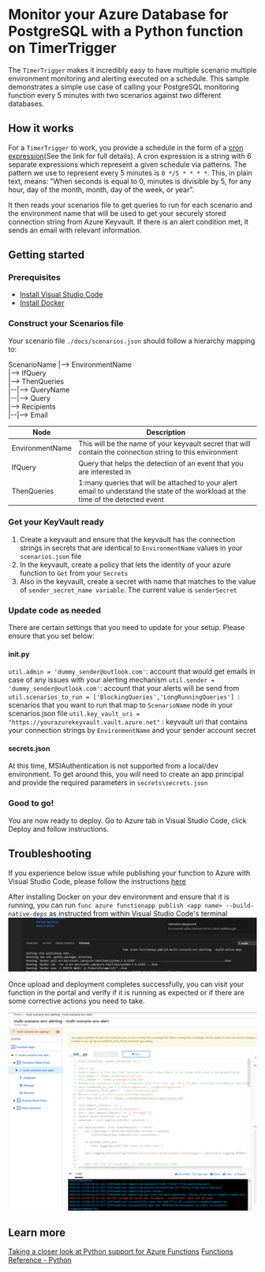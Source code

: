 # Monitor your Azure Database for PostgreSQL with a Python function on TimerTrigger

The `TimerTrigger` makes it incredibly easy to have multiple scenario multiple environment monitoring and alerting executed on a schedule. This sample demonstrates a simple use case of calling your PostgreSQL monitoring function every 5 minutes with two scenarios against two different databases.

## How it works

For a `TimerTrigger` to work, you provide a schedule in the form of a [cron expression](https://en.wikipedia.org/wiki/Cron#CRON_expression)(See the link for full details). A cron expression is a string with 6 separate expressions which represent a given schedule via patterns. The pattern we use to represent every 5 minutes is `0 */5 * * * *`. This, in plain text, means: "When seconds is equal to 0, minutes is divisible by 5, for any hour, day of the month, month, day of the week, or year".

It then reads your scenarios file to get queries to run for each scenario and the environment name that will be used to get your securely stored connection string from Azure Keyvault. If there is an alert condition met, it sends an email with relevant information.

## Getting started
### Prerequisites
* [Install Visual Studio Code](https://code.visualstudio.com/Download)
* [Install Docker](https://www.docker.com/get-started)

### Construct your Scenarios file
Your scenario file `./docs/scenarios.json` should follow a hierarchy mapping to:

ScenarioName
|--> EnvironmentName  
|--> IfQuery  
|--> ThenQueries  
|--|--> QueryName  
|--|--> Query  
|--> Recipients  
|--|--> Email  

|Node|Description|
|---|---|
|EnvironmentName| This will be the name of your keyvault secret that will contain the connection string to this environment|
|IfQuery| Query that helps the detection of an event that you are interested in|
|ThenQueries| 1:many queries that will be attached to your alert email to understand the state of the workload at the time of the detected event|

### Get your KeyVault ready

1. Create a keyvault and ensure that the keyvault has the connection strings in secrets that are identical to `EnvironmentName` values in your `scenarios.json` file
2. In the keyvault, create a policy that lets the identity of your azure function to `Get` from your `Secrets`
3. Also in the keyvault, create a secret with name that matches to the value of `sender_secret_name variable`. The current value is `senderSecret`

### Update code as needed
There are certain settings that you need to update for your setup. Please ensure that you set below:
#### init.py
`util.admin = 'dummy_sender@outlook.com'`: account that would get emails in case of any issues with your alerting mechanism
`util.sender = 'dummy_sender@outlook.com'`: account that your alerts will be send from 
`util.scenarios_to_run = ['BlockingQueries','LongRunningQueries'] `: scenarios that you want to run that map to `ScenarioName` node in your scenarios.json file
`util.key_vault_uri = "https://yourazurekeyvault.vault.azure.net"` : keyvault uri that contains your connection strings by `EnvironmentName` and your sender account secret

#### secrets.json
At this time, MSIAuthentication is not supported from a local/dev environment. To get around this, you will need to create an app principal and provide the required parameters in `secrets\secrets.json`

### Good to go!
You are now ready to deploy. Go to Azure tab in Visual Studio Code, click Deploy and follow instructions.

## Troubleshooting
If you experience below issue while publishing your function to Azure with Visual Studio Code, please follow the instructions [here](https://docs.microsoft.com/en-us/azure/azure-functions/functions-reference-python#publishing-to-azure)

After installing Docker on your dev environment and ensure that it is running, you can run `func azure functionapp publish <app name> --build-native-deps` as instructed from within Visual Studio Code's terminal ![package your app and publish](https://github.com/chisqrd/multi-scenario-env-alerting/blob/master/images/function_docker_deploying.png)

Once upload and deployment completes successfully, you can visit your function in the portal and verify if it is running as expected or if there are some corrective actions you need to take.

![your app published](https://github.com/chisqrd/multi-scenario-env-alerting/blob/master/images/function_deployed.png)

## Learn more
[Taking a closer look at Python support for Azure Functions](https://azure.microsoft.com/en-us/blog/taking-a-closer-look-at-python-support-for-azure-functions/)
[Functions Reference - Python](https://docs.microsoft.com/en-us/azure/azure-functions/functions-reference-python)